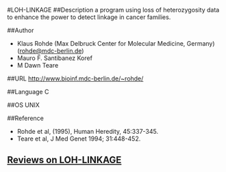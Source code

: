 #LOH-LINKAGE
##Description
a program using loss of heterozygosity data to enhance the power to detect linkage in cancer families.

##Author
* Klaus Rohde (Max Delbruck Center for Molecular Medicine, Germany) (rohde@mdc-berlin.de)
* Mauro F. Santibanez Koref
* M Dawn Teare

##URL
http://www.bioinf.mdc-berlin.de/~rohde/

##Language
C

##OS
UNIX

##Reference
* Rohde et al, (1995), Human Heredity, 45:337-345.
* Teare et al, J Med Genet 1994; 31:448-452.


## [Reviews on LOH-LINKAGE](https://github.com/gaow/genetic-analysis-software/issues/283)